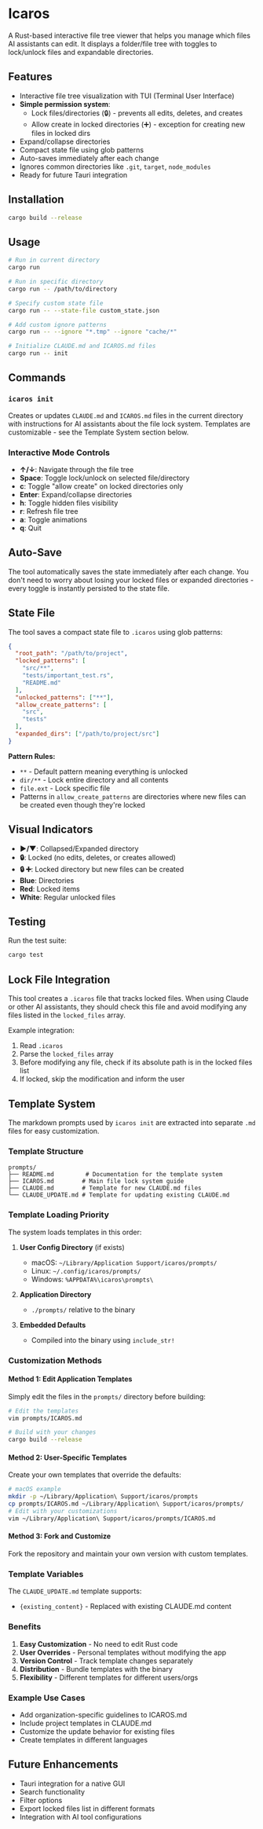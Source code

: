 # Icaros

A Rust-based interactive file tree viewer that helps you manage which files AI assistants can edit. It displays a folder/file tree with toggles to lock/unlock files and expandable directories.

## Features

- Interactive file tree visualization with TUI (Terminal User Interface)
- **Simple permission system**:
  - Lock files/directories (🔒) - prevents all edits, deletes, and creates
  - Allow create in locked directories (➕) - exception for creating new files in locked dirs
- Expand/collapse directories
- Compact state file using glob patterns
- Auto-saves immediately after each change
- Ignores common directories like `.git`, `target`, `node_modules`
- Ready for future Tauri integration

## Installation

```bash
cargo build --release
```

## Usage

```bash
# Run in current directory
cargo run

# Run in specific directory
cargo run -- /path/to/directory

# Specify custom state file
cargo run -- --state-file custom_state.json

# Add custom ignore patterns
cargo run -- --ignore "*.tmp" --ignore "cache/*"

# Initialize CLAUDE.md and ICAROS.md files
cargo run -- init
```

## Commands

### `icaros init`
Creates or updates `CLAUDE.md` and `ICAROS.md` files in the current directory with instructions for AI assistants about the file lock system. Templates are customizable - see the Template System section below.

### Interactive Mode Controls

- **↑/↓**: Navigate through the file tree
- **Space**: Toggle lock/unlock on selected file/directory
- **c**: Toggle "allow create" on locked directories only
- **Enter**: Expand/collapse directories
- **h**: Toggle hidden files visibility
- **r**: Refresh file tree
- **a**: Toggle animations
- **q**: Quit

## Auto-Save

The tool automatically saves the state immediately after each change. You don't need to worry about losing your locked files or expanded directories - every toggle is instantly persisted to the state file.

## State File

The tool saves a compact state file to `.icaros` using glob patterns:

```json
{
  "root_path": "/path/to/project",
  "locked_patterns": [
    "src/**",
    "tests/important_test.rs",
    "README.md"
  ],
  "unlocked_patterns": ["**"],
  "allow_create_patterns": [
    "src",
    "tests"
  ],
  "expanded_dirs": ["/path/to/project/src"]
}
```

**Pattern Rules:**
- `**` - Default pattern meaning everything is unlocked
- `dir/**` - Lock entire directory and all contents
- `file.ext` - Lock specific file
- Patterns in `allow_create_patterns` are directories where new files can be created even though they're locked

## Visual Indicators

- **▶/▼**: Collapsed/Expanded directory
- **🔒**: Locked (no edits, deletes, or creates allowed)
- **🔒 ➕**: Locked directory but new files can be created
- **Blue**: Directories
- **Red**: Locked items
- **White**: Regular unlocked files

## Testing

Run the test suite:

```bash
cargo test
```

## Lock File Integration

This tool creates a `.icaros` file that tracks locked files. When using Claude or other AI assistants, they should check this file and avoid modifying any files listed in the `locked_files` array.

Example integration:
1. Read `.icaros`
2. Parse the `locked_files` array
3. Before modifying any file, check if its absolute path is in the locked files list
4. If locked, skip the modification and inform the user

## Template System

The markdown prompts used by `icaros init` are extracted into separate `.md` files for easy customization.

### Template Structure

```
prompts/
├── README.md         # Documentation for the template system
├── ICAROS.md        # Main file lock system guide
├── CLAUDE.md        # Template for new CLAUDE.md files
└── CLAUDE_UPDATE.md # Template for updating existing CLAUDE.md
```

### Template Loading Priority

The system loads templates in this order:

1. **User Config Directory** (if exists)
   - macOS: `~/Library/Application Support/icaros/prompts/`
   - Linux: `~/.config/icaros/prompts/`
   - Windows: `%APPDATA%\icaros\prompts\`

2. **Application Directory**
   - `./prompts/` relative to the binary

3. **Embedded Defaults**
   - Compiled into the binary using `include_str!`

### Customization Methods

#### Method 1: Edit Application Templates

Simply edit the files in the `prompts/` directory before building:

```bash
# Edit the templates
vim prompts/ICAROS.md

# Build with your changes
cargo build --release
```

#### Method 2: User-Specific Templates

Create your own templates that override the defaults:

```bash
# macOS example
mkdir -p ~/Library/Application\ Support/icaros/prompts
cp prompts/ICAROS.md ~/Library/Application\ Support/icaros/prompts/
# Edit with your customizations
vim ~/Library/Application\ Support/icaros/prompts/ICAROS.md
```

#### Method 3: Fork and Customize

Fork the repository and maintain your own version with custom templates.

### Template Variables

The `CLAUDE_UPDATE.md` template supports:
- `{existing_content}` - Replaced with existing CLAUDE.md content

### Benefits

1. **Easy Customization** - No need to edit Rust code
2. **User Overrides** - Personal templates without modifying the app
3. **Version Control** - Track template changes separately
4. **Distribution** - Bundle templates with the binary
5. **Flexibility** - Different templates for different users/orgs

### Example Use Cases

- Add organization-specific guidelines to ICAROS.md
- Include project templates in CLAUDE.md
- Customize the update behavior for existing files
- Create templates in different languages

## Future Enhancements

- Tauri integration for a native GUI
- Search functionality
- Filter options
- Export locked files list in different formats
- Integration with AI tool configurations